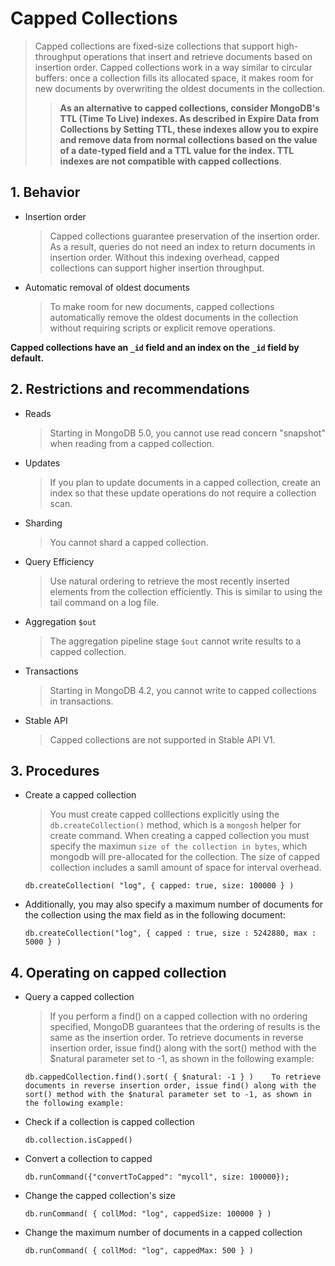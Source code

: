 # Capped Collections

> Capped collections are fixed-size collections that support high-throughput operations that insert and retrieve documents based on insertion order. Capped collections work in a way similar to circular buffers: once a collection fills its allocated space, it makes room for new documents by overwriting the oldest documents in the collection.
>
> > **As an alternative to capped collections, consider MongoDB's TTL (Time To Live) indexes. As described in Expire Data from Collections by Setting TTL, these indexes allow you to expire and remove data from normal collections based on the value of a date-typed field and a TTL value for the index. TTL indexes are not compatible with capped collections**.

## 1. Behavior

- Insertion order
  > Capped collections guarantee preservation of the insertion order. As a result, queries do not need an index to return documents in insertion order. Without this indexing overhead, capped collections can support higher insertion throughput.
- Automatic removal of oldest documents
  > To make room for new documents, capped collections automatically remove the oldest documents in the collection without requiring scripts or explicit remove operations.

**Capped collections have an `_id` field and an index on the `_id` field by default.**

## 2. Restrictions and recommendations

- Reads

  > Starting in MongoDB 5.0, you cannot use read concern "snapshot" when reading from a capped collection.

- Updates

  > If you plan to update documents in a capped collection, create an index so that these update operations do not require a collection scan.

- Sharding
  > You cannot shard a capped collection.
- Query Efficiency

  > Use natural ordering to retrieve the most recently inserted elements from the collection efficiently. This is similar to using the tail command on a log file.

- Aggregation `$out`

  > The aggregation pipeline stage `$out` cannot write results to a capped collection.

- Transactions

  > Starting in MongoDB 4.2, you cannot write to capped collections in transactions.

- Stable API
  > Capped collections are not supported in Stable API V1.

## 3. Procedures

- Create a capped collection
  > You must create capped colllections explicitly using the `db.createCollection()` method, which is a `mongosh` helper for create command. When creating a capped collection you must specify the maximun `size of the collection in bytes`, which mongodb will pre-allocated for the collection. The size of capped collection includes a samll amount of space for interval overhead.
  ```mongodb
  db.createCollection( "log", { capped: true, size: 100000 } )
  ```
- Additionally, you may also specify a maximum number of documents for the collection using the max field as in the following document:
  ```mongodb
  db.createCollection("log", { capped : true, size : 5242880, max : 5000 } )
  ```

## 4. Operating on capped collection

- Query a capped collection
  > If you perform a find() on a capped collection with no ordering specified, MongoDB guarantees that the ordering of results is the same as the insertion order.
  > To retrieve documents in reverse insertion order, issue find() along with the sort() method with the $natural parameter set to -1, as shown in the following example:
  ```mongodb
  db.cappedCollection.find().sort( { $natural: -1 } )    To retrieve documents in reverse insertion order, issue find() along with the sort() method with the $natural parameter set to -1, as shown in the following example:
  ```
- Check if a collection is capped collection
  ```mongodb
  db.collection.isCapped()
  ```
- Convert a collection to capped
  ```mongodb
  db.runCommand({"convertToCapped": "mycoll", size: 100000});
  ```
- Change the capped collection's size
  ```mongodb
  db.runCommand( { collMod: "log", cappedSize: 100000 } )
  ```
- Change the maximum number of documents in a capped collection
  ```mongodb
  db.runCommand( { collMod: "log", cappedMax: 500 } )
  ```